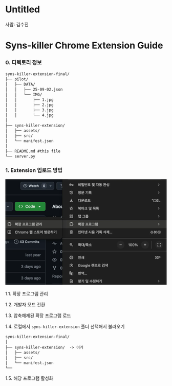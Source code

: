 # Untitled

사람: 김수진

# Syns-killer Chrome Extension Guide

### 0. 디렉토리 정보

```
syns-killer-extension-final/
├── pilot/
│   ├── DATA/
│   │   ├── 25-09-02.json
│   │   └── IMG/
│   │       ├── 1.jpg
│   │       ├── 2.jpg
│   │       ├── 3.jpg
│   │       └── 4.jpg
│
├── syns-killer-extension/
│   ├── assets/
│   ├── src/
│   └── manifest.json
│
├── README.md #this file
└── server.py
```

### 1. Extension 업로드 방법

![스크린샷 2025-09-05 14.08.56.png](Untitled%2026529340a0f080ea84befde45b5c172d/7c93dcbf-d80a-495a-9b80-a0db8306e293.png)

1.1. 확장 프로그램 관리

1.2. 개발자 모드 전환

1.3. 압축해제된 확장 프로그램 로드

1.4. 로컬에서 `syns-killer-extension` 폴더 선택해서 불러오기

```
syns-killer-extension-final/
│
├── syns-killer-extension/  -> 이거
│   ├── assets/
│   ├── src/
│   └── manifest.json
└── 
```

1.5. 해당 프로그램 활성화